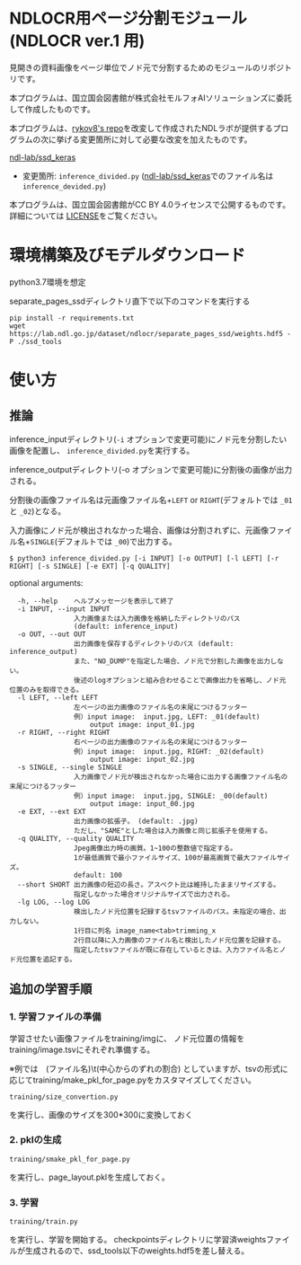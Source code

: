 # NDLOCR用ページ分割モジュール(NDLOCR ver.1 用)

見開きの資料画像をページ単位でノド元で分割するためのモジュールのリポジトリです。

本プログラムは、国立国会図書館が株式会社モルフォAIソリューションズに委託して作成したものです。

本プログラムは、[rykov8's repo](https://github.com/rykov8/ssd_keras)を改変して作成されたNDLラボが提供するプログラムの次に挙げる変更箇所に対して必要な改変を加えたものです。

[ndl-lab/ssd_keras](https://github.com/ndl-lab/ssd_keras)
- 変更箇所: `inference_divided.py` ([ndl-lab/ssd_keras](https://github.com/ndl-lab/ssd_keras)でのファイル名は `inference_devided.py`)

本プログラムは、国立国会図書館がCC BY 4.0ライセンスで公開するものです。詳細については
[LICENSE](./LICENSE
)をご覧ください。

# 環境構築及びモデルダウンロード
python3.7環境を想定

separate_pages_ssdディレクトリ直下で以下のコマンドを実行する

```
pip install -r requirements.txt 
wget https://lab.ndl.go.jp/dataset/ndlocr/separate_pages_ssd/weights.hdf5 -P ./ssd_tools
```


# 使い方
## 推論

inference_inputディレクトリ(`-i` オプションで変更可能)にノド元を分割したい画像を配置し、
`inference_divided.py`を実行する。

inference_outputディレクトリ(-o オプションで変更可能)に分割後の画像が出力される。

分割後の画像ファイル名は元画像ファイル名+`LEFT` or `RIGHT`(デフォルトでは `_01` と `_02`)となる。

入力画像にノド元が検出されなかった場合、画像は分割されずに、元画像ファイル名+`SINGLE`(デフォルトでは `_00`)で出力する。

```
$ python3 inference_divided.py [-i INPUT] [-o OUTPUT] [-l LEFT] [-r RIGHT] [-s SINGLE] [-e EXT] [-q QUALITY]
```

optional arguments:
```
  -h, --help    ヘルプメッセージを表示して終了
  -i INPUT, --input INPUT
                入力画像または入力画像を格納したディレクトリのパス
                (default: inference_input)
  -o OUT, --out OUT
                出力画像を保存するディレクトリのパス (default: inference_output)
                また、"NO_DUMP"を指定した場合、ノド元で分割した画像を出力しない。
                後述のlogオプションと組み合わせることで画像出力を省略し、ノド元位置のみを取得できる。
  -l LEFT, --left LEFT
                左ページの出力画像のファイル名の末尾につけるフッター
                例）input image:  input.jpg, LEFT: _01(default)
                    output image: input_01.jpg
  -r RIGHT, --right RIGHT
                右ページの出力画像のファイル名の末尾につけるフッター
                例）input image:  input.jpg, RIGHT: _02(default)
                    output image: input_02.jpg
  -s SINGLE, --single SINGLE
                入力画像でノド元が検出されなかった場合に出力する画像ファイル名の末尾につけるフッター
                例）input image:  input.jpg, SINGLE: _00(default)
                    output image: input_00.jpg
  -e EXT, --ext EXT     
                出力画像の拡張子。 (default: .jpg)
                ただし、"SAME"とした場合は入力画像と同じ拡張子を使用する。
  -q QUALITY, --quality QUALITY
                Jpeg画像出力時の画質。1~100の整数値で指定する。
                1が最低画質で最小ファイルサイズ、100が最高画質で最大ファイルサイズ。
                default: 100
  --short SHORT 出力画像の短辺の長さ。アスペクト比は維持したままリサイズする。
                指定しなかった場合オリジナルサイズで出力される。
  -lg LOG, --log LOG
                検出したノド元位置を記録するtsvファイルのパス。未指定の場合、出力しない。
                1行目に列名 image_name<tab>trimming_x
                2行目以降に入力画像のファイル名と検出したノド元位置を記録する。
                指定したtsvファイルが既に存在しているときは、入力ファイル名とノド元位置を追記する。
```

## 追加の学習手順

### 1. 学習ファイルの準備
学習させたい画像ファイルをtraining/imgに、
ノド元位置の情報をtraining/image.tsvにそれぞれ準備する。

※例では　(ファイル名)\t(中心からのずれの割合)
としていますが、tsvの形式に応じてtraining/make_pkl_for_page.pyをカスタマイズしてください。

```
training/size_convertion.py
```

を実行し、画像のサイズを300*300に変換しておく

### 2. pklの生成

```
training/smake_pkl_for_page.py
```

を実行し、page_layout.pklを生成しておく。


### 3. 学習

```
training/train.py
```

を実行し、学習を開始する。
checkpointsディレクトリに学習済weightsファイルが生成されるので、ssd_tools以下のweights.hdf5を差し替える。

